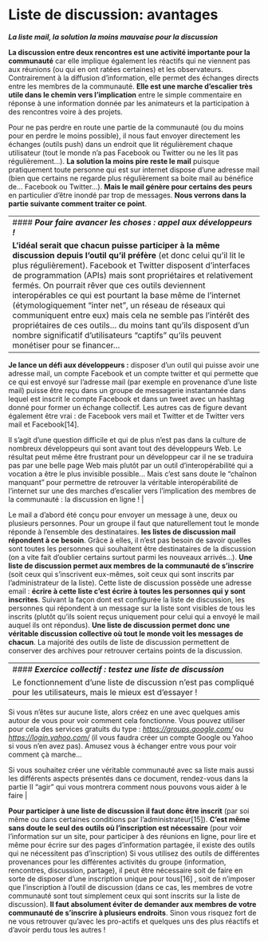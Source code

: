 # Liste de discussion: avantages

***La liste mail, la solution la moins mauvaise pour la discussion***

**La discussion entre deux rencontres est une activité importante pour la communauté** car elle implique également les réactifs qui ne viennent pas aux réunions (ou qui en ont ratées certaines) et les observateurs. Contrairement à la diffusion d’information, elle permet des échanges directs entre les membres de la communauté. **Elle est une marche d’escalier très utile dans le chemin vers l’implication** entre le simple commentaire en réponse à une information donnée par les animateurs et la participation à des rencontres voire à des projets.

Pour ne pas perdre en route une partie de la communauté (ou du moins pour en perdre le moins possible), il nous faut envoyer directement les échanges (outils push) dans un endroit que lit régulièrement chaque utilisateur (tout le monde n’a pas Facebook ou Twitter ou ne les lit pas régulièrement…). **La solution la moins pire reste le mail** puisque pratiquement toute personne qui est sur internet dispose d’une adresse mail (bien que certains ne regarde plus régulièrement sa boite mail au bénéfice de… Facebook ou Twitter…). **Mais le mail génère pour certains des peurs** en particulier d’être inondé par trop de messages. **Nous verrons dans la partie suivante comment traiter ce point**.

|                                                                                                                                                                                                                                                                                                                                                                                                                                                                                                                                                                                                                                                                |
|----------------------------------------------------------------------------------------------------------------------------------------------------------------------------------------------------------------------------------------------------------------------------------------------------------------------------------------------------------------------------------------------------------------------------------------------------------------------------------------------------------------------------------------------------------------------------------------------------------------------------------------------------------------|
| #### ***Pour faire avancer les choses : appel aux développeurs !***                                                                                                                                                                                                                                                                                                                                                                                                                                                                                                                                                                                            |
| **L’idéal serait que chacun puisse participer à la même discussion depuis l’outil qu’il préfère** (et donc celui qu’il lit le plus régulièrement). Facebook et Twitter disposent d’interfaces de programmation (APIs) mais sont propriétaires et relativement fermés. On pourrait rêver que ces outils deviennent interopérables ce qui est pourtant la base même de l’internet (étymologiquement “inter net”, un réseau de réseaux qui communiquent entre eux) mais cela ne semble pas l’intérêt des propriétaires de ces outils… du moins tant qu’ils disposent d’un nombre significatif d’utilisateurs “captifs” qu’ils peuvent monétiser pour se financer… 
                                                                                                                                                                                                                                                                                                                                                                                                                                                                                                                                                                                                                                                                 
 **Je lance un défi aux développeurs :** disposer d’un outil qui puisse avoir une adresse mail, un compte Facebook et un compte twitter et qui permette que ce qui est envoyé sur l’adresse mail (par exemple en provenance d’une liste mail) puisse être reçu dans un groupe de messagerie instantannée dans lequel est inscrit le compte Facebook et dans un tweet avec un hashtag donné pour former un échange collectif. Les autres cas de figure devant également être vrai : de Facebook vers mail et Twitter et de Twitter vers mail et Facebook[14].                                                                                                     
                                                                                                                                                                                                                                                                                                                                                                                                                                                                                                                                                                                                                                                                 
 Il s’agit d’une question difficile et qui de plus n’est pas dans la culture de nombreux développeurs qui sont avant tout des développeurs Web. Le résultat peut même être frustrant pour un développeur car il ne se traduira pas par une belle page Web mais plutôt par un outil d’interopérabilité qui a vocation a être le plus invisible possible... Mais c’est sans doute le “chaînon manquant” pour permettre de retrouver la véritable interopérabilité de l’internet sur une des marches d’escalier vers l’implication des membres de la communauté : la discussion en ligne !                                                                          |

Le mail a d’abord été conçu pour envoyer un message à une, deux ou plusieurs personnes. Pour un groupe il faut que naturellement tout le monde réponde à l’ensemble des destinataires. **les listes de discussion mail répondent à ce besoin**. Grâce à elles, il n’est pas besoin de savoir quelles sont toutes les personnes qui souhaitent être destinataires de la discussion (on a vite fait d’oublier certains surtout parmi les nouveaux arrivés…). **Une liste de discussion permet aux membres de la communauté de s’inscrire** (soit ceux qui s’inscrivent eux-mêmes, soit ceux qui sont inscrits par l’administrateur de la liste). Cette liste de discussion possède une adresse email : **écrire à cette liste c’est écrire à toutes les personnes qui y sont inscrites**. Suivant la façon dont est configurée la liste de discussion, les personnes qui répondent à un message sur la liste sont visibles de tous les inscrits (plutôt qu’ils soient reçus uniquement pour celui qui a envoyé le mail auquel ils ont répondus). **Une liste de discussion permet donc une véritable discussion collective où tout le monde voit les messages de chacun**. La majorité des outils de liste de discussion permettent de conserver des archives pour retrouver certains points de la discussion.

|                                                                                                                                                                                                                                                                                                                                                                                                                                                                                                                                                                                                                                                                                                                                                                                                                                                                                                         |
|---------------------------------------------------------------------------------------------------------------------------------------------------------------------------------------------------------------------------------------------------------------------------------------------------------------------------------------------------------------------------------------------------------------------------------------------------------------------------------------------------------------------------------------------------------------------------------------------------------------------------------------------------------------------------------------------------------------------------------------------------------------------------------------------------------------------------------------------------------------------------------------------------------|
| #### ***Exercice collectif : testez une liste de discussion***                                                                                                                                                                                                                                                                                                                                                                                                                                                                                                                                                                                                                                                                                                                                                                                                                                          |
| Le fonctionnement d’une liste de discussion n’est pas compliqué pour les utilisateurs, mais le mieux est d’essayer !                                                                                                                                                                                                                                                                                                                                                                                                                                                                                                                                                                                                                                                                                                                                                                                    
                                                                                                                                                                                                                                                                                                                                                                                                                                                                                                                                                                                                                                                                                                                                                                                                                                                                                                          
 Si vous n’êtes sur aucune liste, alors créez en une avec quelques amis autour de vous pour voir comment cela fonctionne. Vous pouvez utiliser pour cela des services gratuits du type : [*https*](https://groups.google.com/)[*://*](https://groups.google.com/)[*groups*](https://groups.google.com/)[*.*](https://groups.google.com/)[*google*](https://groups.google.com/)[*.*](https://groups.google.com/)[*com*](https://groups.google.com/)[*/*](https://groups.google.com/) ou [*https*](https://login.yahoo.com/)[*://*](https://login.yahoo.com/)[*login*](https://login.yahoo.com/)[*.*](https://login.yahoo.com/)[*yahoo*](https://login.yahoo.com/)[*.*](https://login.yahoo.com/)[*com*](https://login.yahoo.com/)[*/*](https://login.yahoo.com/) (il vous faudra créer un compte Google ou Yahoo si vous n’en avez pas). Amusez vous à échanger entre vous pour voir comment çà marche...  
                                                                                                                                                                                                                                                                                                                                                                                                                                                                                                                                                                                                                                                                                                                                                                                                                                                                                                          
 Si vous souhaitez créer une véritable communauté avec sa liste mais aussi les différents aspects présentés dans ce document, rendez-vous dans la partie II “agir” qui vous montrera comment nous pouvons vous aider à le faire                                                                                                                                                                                                                                                                                                                                                                                                                                                                                                                                                                                                                                                                           |

**Pour participer à une liste de discussion il faut donc être inscrit** (par soi même ou dans certaines conditions par l’administrateur[15]). **C’est même sans doute le seul des outils où l’inscription est nécessaire** (pour voir l’information sur un site, pour participer à des réunions en ligne, pour lire et même pour écrire sur des pages d’information partagée, il existe des outils qui ne nécessitent pas d’inscription) Si vous utilisez des outils de différentes provenances pour les différentes activités du groupe (information, rencontres, discussion, partage), il peut être nécessaire soit de faire en sorte de disposer d’une inscription unique pour tous[16] , soit de n’imposer que l’inscription à l’outil de discussion (dans ce cas, les membres de votre communauté sont tout simplement ceux qui sont inscrits sur la liste de discussion). **Il faut absolument éviter de demander aux membres de votre communauté de s’inscrire à plusieurs endroits**. Sinon vous risquez fort de ne vous retrouver qu’avec les pro-actifs et quelques uns des plus réactifs et d’avoir perdu tous les autres !
